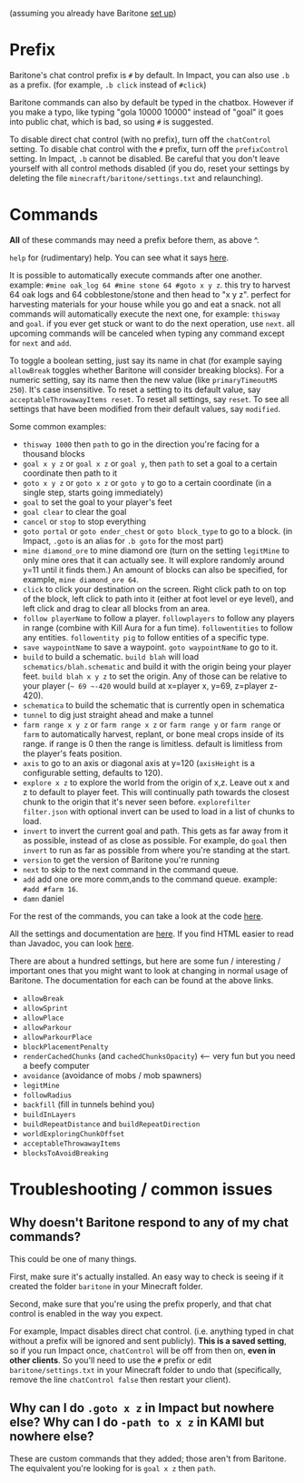 (assuming you already have Baritone [set up](SETUP.md))

# Prefix

Baritone's chat control prefix is `#` by default. In Impact, you can also use `.b` as a prefix. (for example, `.b click` instead of `#click`)

Baritone commands can also by default be typed in the chatbox. However if you make a typo, like typing "gola 10000 10000" instead of "goal" it goes into public chat, which is bad, so using `#` is suggested.

To disable direct chat control (with no prefix), turn off the `chatControl` setting. To disable chat control with the `#` prefix, turn off the `prefixControl` setting. In Impact, `.b` cannot be disabled. Be careful that you don't leave yourself with all control methods disabled (if you do, reset your settings by deleting the file `minecraft/baritone/settings.txt` and relaunching).

# Commands

**All** of these commands may need a prefix before them, as above ^.

`help` for (rudimentary) help. You can see what it says [here](https://github.com/cabaletta/baritone/blob/master/src/api/java/baritone/api/utils/ExampleBaritoneControl.java#L47).

It is possible to automatically execute commands after one another. example: `#mine oak_log 64 #mine stone 64 #goto x y z`. this try to harvest 64 oak logs and 64 cobblestone/stone and then head to "x y z". perfect for harvesting materials for your house while you go and eat a snack.
not all commands will automatically execute the next one, for example: `thisway` and `goal`. if you ever get stuck or want to do the next operation, use `next`.
all upcoming commands will be canceled when typing any command except for `next` and `add`.

To toggle a boolean setting, just say its name in chat (for example saying `allowBreak` toggles whether Baritone will consider breaking blocks). For a numeric setting, say its name then the new value (like `primaryTimeoutMS 250`). It's case insensitive. To reset a setting to its default value, say `acceptableThrowawayItems reset`. To reset all settings, say `reset`. To see all settings that have been modified from their default values, say `modified`.

Some common examples:
- `thisway 1000` then `path` to go in the direction you're facing for a thousand blocks
- `goal x y z` or `goal x z` or `goal y`, then `path` to set a goal to a certain coordinate then path to it
- `goto x y z` or `goto x z` or `goto y` to go to a certain coordinate (in a single step, starts going immediately)
- `goal` to set the goal to your player's feet
- `goal clear` to clear the goal
- `cancel` or `stop` to stop everything
- `goto portal` or `goto ender_chest` or `goto block_type` to go to a block. (in Impact, `.goto` is an alias for `.b goto` for the most part)
- `mine diamond_ore` to mine diamond ore (turn on the setting `legitMine` to only mine ores that it can actually see. It will explore randomly around y=11 until it finds them.) An amount of blocks can also be specified, for example, `mine diamond_ore 64`.
- `click` to click your destination on the screen. Right click path to on top of the block, left click to path into it (either at foot level or eye level), and left click and drag to clear all blocks from an area.
- `follow playerName` to follow a player. `followplayers` to follow any players in range (combine with Kill Aura for a fun time). `followentities` to follow any entities. `followentity pig` to follow entities of a specific type.
- `save waypointName` to save a waypoint. `goto waypointName` to go to it.
- `build` to build a schematic. `build blah` will load `schematics/blah.schematic` and build it with the origin being your player feet. `build blah x y z` to set the origin. Any of those can be relative to your player (`~ 69 ~-420` would build at x=player x, y=69, z=player z-420).
- `schematica` to build the schematic that is currently open in schematica
- `tunnel` to dig just straight ahead and make a tunnel
- `farm range x y z` or `farm range x z` or `farm range y` or `farm range` or `farm` to automatically harvest, replant, or bone meal crops inside of its range. if range is 0 then the range is limitless. default is limitless from the player's feats position.
- `axis` to go to an axis or diagonal axis at y=120 (`axisHeight` is a configurable setting, defaults to 120).
- `explore x z` to explore the world from the origin of x,z. Leave out x and z to default to player feet. This will continually path towards the closest chunk to the origin that it's never seen before. `explorefilter filter.json` with optional invert can be used to load in a list of chunks to load.
- `invert` to invert the current goal and path. This gets as far away from it as possible, instead of as close as possible. For example, do `goal` then `invert` to run as far as possible from where you're standing at the start.
- `version` to get the version of Baritone you're running
- `next` to skip to the next command in the command queue.
- `add` add one ore more comm,ands to the command queue. example: `#add #farm 16`.
- `damn` daniel


For the rest of the commands, you can take a look at the code [here](https://github.com/cabaletta/baritone/blob/master/src/api/java/baritone/api/utils/ExampleBaritoneControl.java).

All the settings and documentation are <a href="https://github.com/cabaletta/baritone/blob/master/src/api/java/baritone/api/Settings.java">here</a>. If you find HTML easier to read than Javadoc, you can look <a href="https://baritone.leijurv.com/baritone/api/Settings.html#field.detail">here</a>.

There are about a hundred settings, but here are some fun / interesting / important ones that you might want to look at changing in normal usage of Baritone. The documentation for each can be found at the above links.
- `allowBreak`
- `allowSprint`
- `allowPlace`
- `allowParkour`
- `allowParkourPlace`
- `blockPlacementPenalty`
- `renderCachedChunks` (and `cachedChunksOpacity`) <-- very fun but you need a beefy computer
- `avoidance` (avoidance of mobs / mob spawners)
- `legitMine`
- `followRadius`
- `backfill` (fill in tunnels behind you)
- `buildInLayers`
- `buildRepeatDistance` and `buildRepeatDirection`
- `worldExploringChunkOffset`
- `acceptableThrowawayItems`
- `blocksToAvoidBreaking`




# Troubleshooting / common issues

## Why doesn't Baritone respond to any of my chat commands?
This could be one of many things.

First, make sure it's actually installed. An easy way to check is seeing if it created the folder `baritone` in your Minecraft folder.

Second, make sure that you're using the prefix properly, and that chat control is enabled in the way you expect.

For example, Impact disables direct chat control. (i.e. anything typed in chat without a prefix will be ignored and sent publicly). **This is a saved setting**, so if you run Impact once, `chatControl` will be off from then on, **even in other clients**.
So you'll need to use the `#` prefix or edit `baritone/settings.txt` in your Minecraft folder to undo that (specifically, remove the line `chatControl false` then restart your client).


## Why can I do `.goto x z` in Impact but nowhere else? Why can I do `-path to x z` in KAMI but nowhere else?
These are custom commands that they added; those aren't from Baritone.
The equivalent you're looking for is `goal x z` then `path`.
